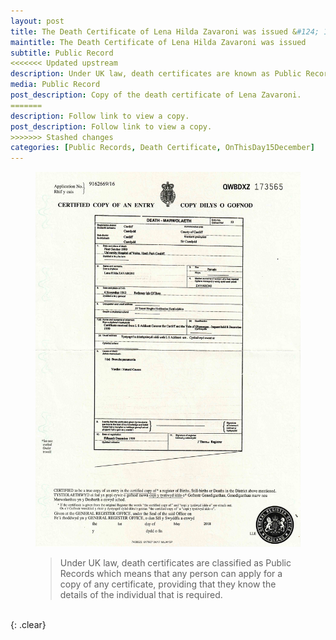 ```yaml
---
layout: post
title: The Death Certificate of Lena Hilda Zavaroni was issued &#124; 15 December 1999
maintitle: The Death Certificate of Lena Hilda Zavaroni was issued
subtitle: Public Record
<<<<<<< Updated upstream
description: Under UK law, death certificates are known as Public Records which means that any person can apply for a copy of any certificate, providing that they know the details of the death that is required.
media: Public Record
post_description: Copy of the death certificate of Lena Zavaroni.
=======
description: Follow link to view a copy.
post_description: Follow link to view a copy.
>>>>>>> Stashed changes
categories: [Public Records, Death Certificate, OnThisDay15December]
---
```


<figure class="fig3">
<a href="/assets/images/public-records/1999-10-01-lena-zavaroni-death-certificate-front.jpg"><img src="/assets/images/public-records/1999-10-01-lena-zavaroni-death-certificate-front.jpg" class="full-width zoom-in"></a>
<figcaption>
<blockquote>Under UK law, death certificates are classified as Public Records which means that any person can apply for a copy of any certificate, providing that they know the details of the individual that is required.</blockquote>
</figcaption>
</figure>

<br />{: .clear}


